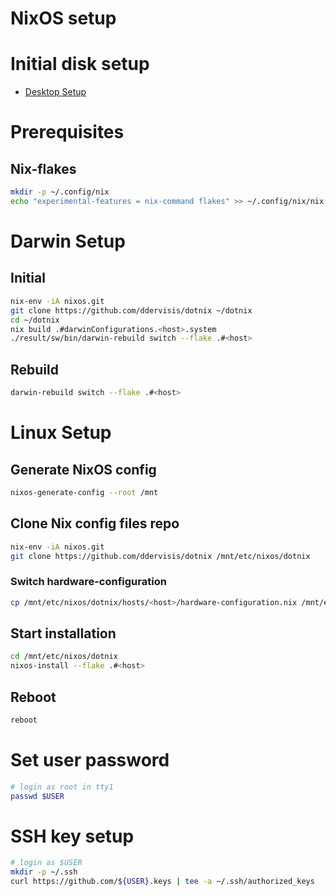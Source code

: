 # NixOS setup

# Initial disk setup

- [Desktop Setup](./hosts/arc/README.md)
<!-- - [Server Setup](./hosts/loid/README.md) -->

# Prerequisites

## Nix-flakes

```bash
mkdir -p ~/.config/nix
echo "experimental-features = nix-command flakes" >> ~/.config/nix/nix.conf
```

# Darwin Setup

## Initial

```bash
nix-env -iA nixos.git
git clone https://github.com/ddervisis/dotnix ~/dotnix
cd ~/dotnix
nix build .#darwinConfigurations.<host>.system
./result/sw/bin/darwin-rebuild switch --flake .#<host>
```

## Rebuild

```bash
darwin-rebuild switch --flake .#<host>
```

# Linux Setup

## Generate NixOS config

```bash
nixos-generate-config --root /mnt
```

## Clone Nix config files repo
```bash
nix-env -iA nixos.git
git clone https://github.com/ddervisis/dotnix /mnt/etc/nixos/dotnix
```

### Switch hardware-configuration
```bash
cp /mnt/etc/nixos/dotnix/hosts/<host>/hardware-configuration.nix /mnt/etc/nixos/
```

## Start installation

```bash
cd /mnt/etc/nixos/dotnix
nixos-install --flake .#<host>
```

## Reboot

```bash
reboot
```

# Set user password

```bash
# login as root in tty1
passwd $USER
```

# SSH key setup

```bash
# login as $USER
mkdir -p ~/.ssh
curl https://github.com/${USER}.keys | tee -a ~/.ssh/authorized_keys
```
